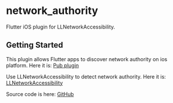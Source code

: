 # network_authority

Flutter iOS plugin for LLNetworkAccessibility.

## Getting Started

This plugin allows Flutter apps to discover network authority on ios platform.
Here it is:
[Pub plugin](https://pub.dev/packages/network_authority)

Use LLNetworkAccessibility to detect network authority. Here it is:
[LLNetworkAccessibility](https://github.com/lanlinxl/LLNetworkAccessibility-Swift)

Source code is here:
[GitHub](https://github.com/MrLittleWhite/network_authority)

